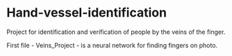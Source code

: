 # Hand-vessel-identification
Project for identification and verification of people by the veins of the finger.

First file - Veins_Project - is a neural network for finding fingers on photo.
